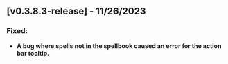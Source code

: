 ## [v0.3.8.3-release] - 11/26/2023

### Fixed:

- **A bug where spells not in the spellbook caused an error for the action bar tooltip.**



